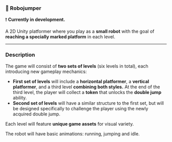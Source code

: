 ### 🤖 Robojumper

❗️ **Currently in development.**

A 2D Unity platformer where you play as a **small robot** with the goal of **reaching a specially marked platform** in each level.

---

### Description

The game will consist of **two sets of levels** (six levels in total), each introducing new gameplay mechanics:

- **First set of levels** will include a **horizontal platformer**, a **vertical platformer**, and a third level **combining both styles.** At the end of the third level, the player will collect a **token** that unlocks the **double jump** ability.  
- **Second set of levels** will have a similar structure to the first set, but will be designed specifically to challenge the player using the newly acquired double jump.

Each level will feature **unique game assets** for visual variety.

The robot will have basic animations: running, jumping and idle.
